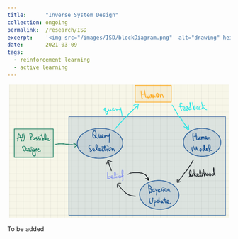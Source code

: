 ```yaml
---
title: 		"Inverse System Design"
collection:	ongoing
permalink: 	/research/ISD
excerpt:    '<img src="/images/ISD/blockDiagram.png"  alt="drawing" height="300px"/>'
date: 		2021-03-09
tags:
  - reinforcement learning
  - active learning
---
```


<center>
	<img src="/images/ISD/blockDiagram.png"  alt="drawing" height="300"/>
</center>

To be added

